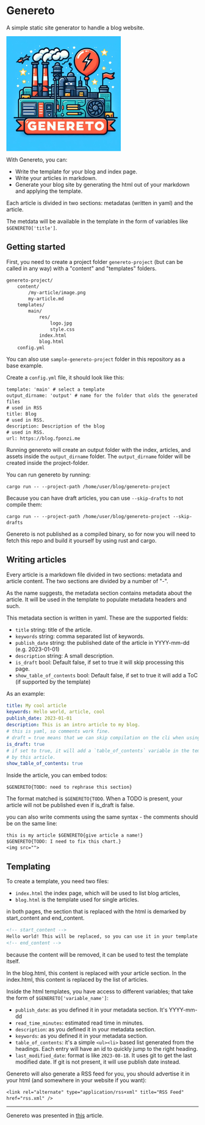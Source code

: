 # Genereto
A simple static site generator to handle a blog website.

[<img src="https://github.com/FedericoPonzi/genereto/raw/main/assets/genereto-logo.jpg" width="300" align="center">](https://github.com/FedericoPonzi/genereto/raw/main/assets/genereto-logo.jpg)

With Genereto, you can:
* Write the template for your blog and index page. 
* Write your articles in markdown.
* Generate your blog site by generating the html out of your markdown and applying the template.

Each article is divided in two sections: metadatas (written in yaml) and the article. 

The metdata will be available in the template in the form of variables like `$GENERETO['title']`.

## Getting started

First, you need to create a project folder `genereto-project` (but can be called in any way) with a "content" and "templates" folders.
```
genereto-project/
    content/
        /my-article/image.png
        my-article.md
    templates/
        main/
            res/
                logo.jpg
                style.css
            index.html
            blog.html
    config.yml
```
You can also use `sample-genereto-project` folder in this repository as a base example.

Create a `config.yml` file, it should look like this:

```
template: 'main' # select a template
output_dirname: 'output' # name for the folder that olds the generated files
# used in RSS
title: Blog
# used in RSS.
description: Description of the blog
# used in RSS.
url: https://blog.fponzi.me

```

Running genereto will create an output folder with the index, articles, and assets inside the `output_dirname` folder.
The `output_dirname` folder will be created inside the project-folder.

You can run genereto by running:
```shell
cargo run -- --project-path /home/user/blog/genereto-project
```
Because you can have draft articles, you can use `--skip-drafts` to not compile them:
```shell
cargo run -- --project-path /home/user/blog/genereto-project --skip-drafts
```
Genereto is not published as a compiled binary,
so for now you will need to fetch this repo and build it yourself by using rust and cargo.


## Writing articles
Every article is a markdown file divided in two sections: metadata and article content. The two sections are divided by a number of "-".

As the name suggests, the metadata section contains metadata about the article. It will be used in the template to populate metadata headers and such.

This metadata section is written in yaml. These are the supported fields:

* `title` string: title of the article.
* `keywords` string: comma separated list of keywords.
* `publish_date` string: the published date of the article in YYYY-mm-dd (e.g. 2023-01-01)
* `description` string: A small description.
* `is_draft` bool: Default false, if set to true it will skip processing this page.
* `show_table_of_contents` bool: Default false, if set to true it will add a ToC (if supported by the template)

As an example:
```yaml
title: My cool article
keywords: Hello world, article, cool
publish_date: 2023-01-01
description: This is an intro article to my blog.
# this is yaml, so comments work fine.
# draft = true means that we can skip compilation on the cli when using --skip-drafts
is_draft: true
# if set to true, it will add a `table_of_contents` variable in the template with the table of contents generated
# by this article.
show_table_of_contents: true
```

Inside the article, you can embed todos:
```
$GENERETO{TODO: need to rephrase this section}
```
The format matched is `$GENERETO{TODO`. When a TODO is present, your article will not be published even if is_draft is false.

you can also write comments using the same syntax - the comments should be on the same line:
```
this is my article $GENERETO{give article a name!}
$GENERETO{TODO: I need to fix this chart.}
<img src="">
```


## Templating
To create a template, you need two files:
* `index.html` the index page, which will be used to list blog articles,
* `blog.html` is the template used for single articles.

in both pages, the section that is replaced with the html is demarked by start_content and end_content.
```html
<!-- start_content -->
Hello world! This will be replaced, so you can use it in your template to see how the final resul will look like!
<!-- end_content -->
```
because the content will be removed, it can be used to test the template itself.

In the blog.html, this content is replaced with your article section.
In the index.html, this content is replaced by the list of articles.

Inside the html templates, you have access to different variables; that take the form of `$GENERETO['variable_name']`:
* `publish_date`: as you defined it in your metadata section. It's YYYY-mm-dd
* `read_time_minutes`: estimated read time in minutes. 
* `description`: as you defined it in your metadata section.
* `keywords`: as you defined it in your metadata section.
* `table_of_contents`: it's a simple `<ul><li>` based list generated from the headings. Each entry will have an id to quickly jump to the right heading. 
* `last_modified_date`: format is like `2023-08-18`. It uses git to get the last modified date. If git is not present, it will use publish date instead.

Genereto will also generate a RSS feed for you, you should advertise it in your html (and somewhere in your website if you want):
```
<link rel="alternate" type="application/rss+xml" title="RSS Feed" href="rss.xml" />
```

----

Genereto was presented in [this](https://blog.fponzi.me/2023-05-19-one-complex-setup.html) article.